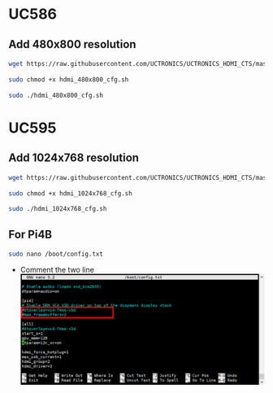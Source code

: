 # UC586 
## Add 480x800 resolution
```bash 
wget https://raw.githubusercontent.com/UCTRONICS/UCTRONICS_HDMI_CTS/master/uc586/hdmi_480x800_cfg.sh
```
```bash
sudo chmod +x hdmi_480x800_cfg.sh
```
```bash
sudo ./hdmi_480x800_cfg.sh
```
# UC595
## Add 1024x768 resolution
```bash 
wget https://raw.githubusercontent.com/UCTRONICS/UCTRONICS_HDMI_CTS/master/uc595/hdmi_1024x768_cfg.sh
```
```bash
sudo chmod +x hdmi_1024x768_cfg.sh
```
```bash
sudo ./hdmi_1024x768_cfg.sh
```

## For Pi4B
```bash 
sudo nano /boot/config.txt
```
- Comment the two line
![config](data/image_1.png)